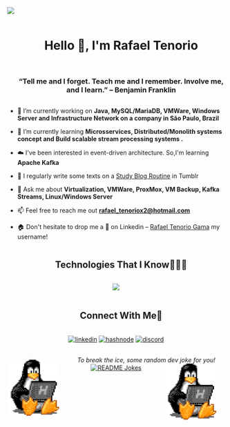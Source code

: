 
<!--horizontal divider(gradiant)-->
<img src="https://user-images.githubusercontent.com/73097560/115834477-dbab4500-a447-11eb-908a-139a6edaec5c.gif">

<!--h1 without bottom border-->
<div id="user-content-toc">
  <ul align="center">
    <summary><h1 style="display: inline-block">Hello 👋, I'm Rafael Tenorio</h1></summary>
  </ul>
</div>

<!--h2 without bottom border-->
<div id="user-content-toc">
  <ul align="center">
    <summary><h3 style="display: inline-block">“Tell me and I forget. Teach me and I remember. Involve me, and I learn.” – Benjamin Franklin</h3></summary>
  </ul>
</div>


<!--Intro start-->
- 🔭 I’m currently working on **Java, MySQL/MariaDB, VMWare, Windows Server and Infrastructure Network on a company in São Paulo, Brazil**

- 🌱 I’m currently learning **Microsservices, Distributed/Monolith systems concept and Build scalable stream processing systems .**

- ☁️ I've been interested in event-driven architecture. So,I'm learning **Apache Kafka**

- 📝 I regularly write some texts on a [Study Blog Routine](https://heart-ghost-studyblr.tumblr.com/) in Tumblr

- 💬 Ask me about **Virtualization, VMWare, ProxMox, VM Backup, Kafka Streams, Linux/Windows Server**

- 📫 Feel free to reach me out **rafael_tenoriox2@hotmail.com**

- 🏠 Don't hesitate to drop me a **👋** on Linkedin –  [Rafael Tenorio Gama](https://www.linkedin.com/in/rafaeltenoriogama/) my username!
<!--Intro end-->

<!--h1 without bottom border-->
<div id="user-content-toc">
  <ul align="center">
    <summary><h2 style="display: inline-block">Technologies That I Know👨🏻‍💻</h2></summary>
  </ul>
</div>
<!--tech stack icons-->
<p align="center">
  <a href="https://skillicons.dev">
    <img src="https://skillicons.dev/icons?i=git,discord,docker,postgres,github,html,css,java,linux,nginx,mongodb,mysql,kafka,postman,py,tailwind,vim,vscode,php,ubuntu,windows&perline=14" />
  </a>
</p>


<!-- Connect with me -->
<!--h2 without bottom border-->
<div id="user-content-toc">
  <ul align="center">
    <summary><h2 style="display: inline-block">Connect With Me🤝</h2></summary>
  </ul>
</div>

<!--icons and links-->
<p align="center">
<a href="https://www.linkedin.com/in/rafaeltenoriogama" target="blank"><img align="center" src="https://user-images.githubusercontent.com/88904952/234979284-68c11d7f-1acc-4f0c-ac78-044e1037d7b0.png" alt="linkedin" height="50" width="50" /></a>
<a href="https://heart-ghost-studyblr.tumblr.com/" target="blank"><img align="center" src="https://user-images.githubusercontent.com/88904952/234982196-562aea17-5532-4550-8c08-1c7cb994a541.png" alt="hashnode" height="50" width="50" /></a>
<a href="https://discord.com/invite/keHYsY9P" target="blank"><img align="center" src="https://user-images.githubusercontent.com/88904952/234982627-019fd336-6248-453c-9b05-97c13fd1d207.png" alt="discord" height="50" width="50" /></a>
  
</p>

<br>

<div style="display: flex; align-items: center;">
  <img src="img/tux.gif" style="min-width: 120px; max-width: 100px; width: 60px; margin-right: 20px;" align="left">
  <div style="text-align: center; flex-grow: 1;">
    <i>To break the ice, some random dev joke for you!</i><br>
    <a href="https://readme-jokes.vercel.app"><img align="center" src="https://readme-jokes.vercel.app/api" alt="README Jokes"></a>
    <img src="img/tux.gif" style="min-width: 120px; max-width: 100px; width: 60px; margin-right: 20px;" align="right">
  </div>
</div>